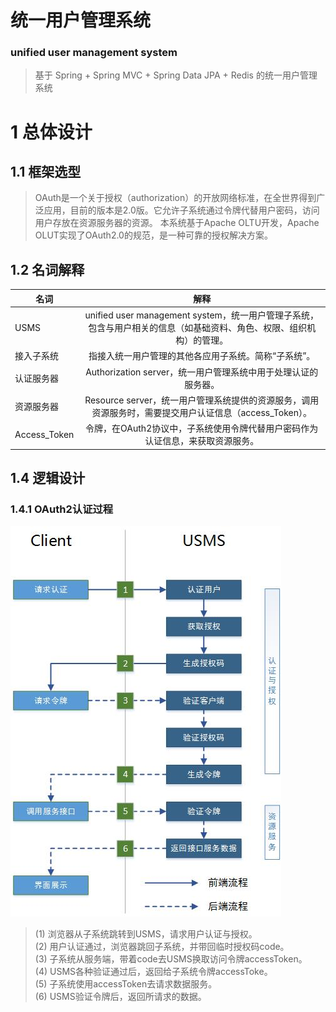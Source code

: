 # 统一用户管理系统
### unified user management system

> 基于 Spring + Spring MVC + Spring Data JPA + Redis 的统一用户管理系统

# 1 总体设计
## 1.1 框架选型
> OAuth是一个关于授权（authorization）的开放网络标准，在全世界得到广泛应用，目前的版本是2.0版。它允许子系统通过令牌代替用户密码，访问用户存放在资源服务器的资源。
  本系统基于Apache OLTU开发，Apache OLUT实现了OAuth2.0的规范，是一种可靠的授权解决方案。

## 1.2 名词解释
| 名词        |  解释          |
| ------------- |:-------------:|
| USMS      | unified user management system，统一用户管理子系统，包含与用户相关的信息（如基础资料、角色、权限、组织机构）的管理。 |
| 接入子系统 | 指接入统一用户管理的其他各应用子系统。简称“子系统”。 |
| 认证服务器 | Authorization server，统一用户管理系统中用于处理认证的服务器。 |
| 资源服务器 | Resource server，统一用户管理系统提供的资源服务，调用资源服务时，需要提交用户认证信息（access_Token）。 |
| Access_Token | 令牌，在OAuth2协议中，子系统使用令牌代替用户密码作为认证信息，来获取资源服务。 |

## 1.4 逻辑设计
### 1.4.1 OAuth2认证过程
![usms](https://raw.githubusercontent.com/vancook/MarkdownPhotos/master/res/usms.jpg)
>(1) 浏览器从子系统跳转到USMS，请求用户认证与授权。  
(2) 用户认证通过，浏览器跳回子系统，并带回临时授权码code。  
(3) 子系统从服务端，带着code去USMS换取访问令牌accessToken。  
(4) USMS各种验证通过后，返回给子系统令牌accessToke。  
(5)	子系统使用accessToken去请求数据服务。  
(6)	USMS验证令牌后，返回所请求的数据。  





